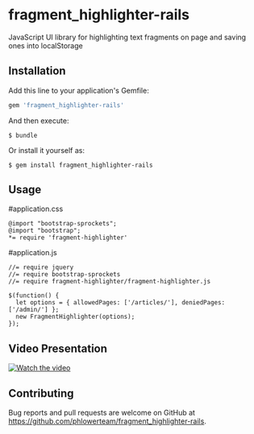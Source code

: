 # fragment_highlighter-rails
JavaScript UI library for highlighting text fragments on page and saving ones into localStorage

## Installation

Add this line to your application's Gemfile:

```ruby
gem 'fragment_highlighter-rails'
```

And then execute:

    $ bundle

Or install it yourself as:

    $ gem install fragment_highlighter-rails

## Usage

#application.css

    @import "bootstrap-sprockets";
    @import "bootstrap";
    *= require 'fragment-highlighter'

#application.js

    //= require jquery
    //= require bootstrap-sprockets
    //= require fragment-highlighter/fragment-highlighter.js

    $(function() {
      let options = { allowedPages: ['/articles/'], deniedPages: ['/admin/'] };
      new FragmentHighlighter(options);
    });
## Video Presentation
[![Watch the video](https://img.youtube.com/vi/sHj-CwYDRhU/0.jpg
)](https://www.youtube.com/watch?v=sHj-CwYDRhU)

## Contributing

Bug reports and pull requests are welcome on GitHub at https://github.com/phlowerteam/fragment_highlighter-rails.
